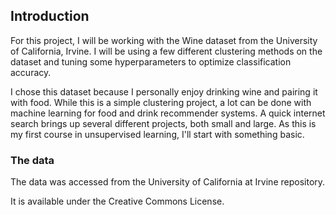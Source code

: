 ## Introduction

For this project, I will be working with the Wine dataset from the University of California, Irvine. I will be using a few different clustering methods on the dataset and tuning some hyperparameters to optimize classification accuracy.

I chose this dataset because I personally enjoy drinking wine and pairing it with food. While this is a simple clustering project, a lot can be done with machine learning for food and drink recommender systems. A quick internet search brings up several different projects, both small and large. As this is my first course in unsupervised learning, I'll start with something basic.

### The data
The data was accessed from the University of California at Irvine repository.

It is available under the Creative Commons License.